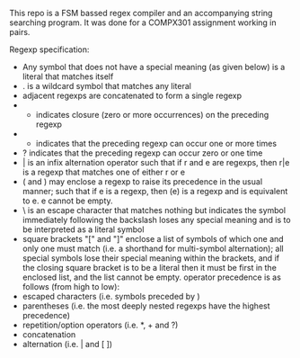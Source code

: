 This repo is a FSM bassed regex compiler and an accompanying string searching program. It was done for a COMPX301 assignment working in pairs.


Regexp specification:

- Any symbol that does not have a special meaning (as given below) is a literal that matches itself
- . is a wildcard symbol that matches any literal
- adjacent regexps are concatenated to form a single regexp
- * indicates closure (zero or more occurrences) on the preceding regexp
- + indicates that the preceding regexp can occur one or more times
- ? indicates that the preceding regexp can occur zero or one time
- | is an infix alternation operator such that if r and e are regexps, then r|e is a regexp that matches one of either r or e
- ( and ) may enclose a regexp to raise its precedence in the usual manner; such that if e is a regexp, then (e) is a regexp and is equivalent to e. e cannot be empty.
- \ is an escape character that matches nothing but indicates the symbol immediately following the backslash loses any special meaning and is to be interpreted as a literal symbol
- square brackets "[" and "]" enclose a list of symbols of which one and only one must match (i.e. a shorthand for multi-symbol alternation); all special symbols lose their special meaning within the brackets, and if the closing square bracket is to be a literal then it must be first in the enclosed list, and the list cannot be empty.
operator precedence is as follows (from high to low):
- escaped characters (i.e. symbols preceded by \)
- parentheses (i.e. the most deeply nested regexps have the highest precedence)
- repetition/option operators (i.e. *, + and ?)
- concatenation
- alternation (i.e. | and [ ])
